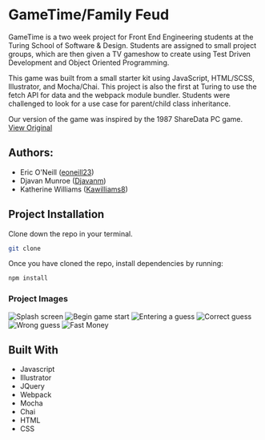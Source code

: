 # GameTime/Family Feud

GameTime is a two week project for Front End Engineering students at the Turing School of Software & Design. Students are assigned to small project groups, which are then given a TV gameshow to create using Test Driven Development and Object Oriented Programming.

This game was built from a small starter kit using JavaScript, HTML/SCSS, Illustrator, and Mocha/Chai. This project is also the first at Turing to use the fetch API for data and the webpack module bundler. Students were challenged to look for a use case for parent/child class inheritance. 

Our version of the game was inspired by the 1987 ShareData PC game. [View Original](https://www.youtube.com/watch?v=WfgCp0Rx2bQ)

## Authors:
* Eric O'Neill ([eoneill23](https://github.com/eoneill23))
* Djavan Munroe ([Djavanm](https://github.com/djavanm))
* Katherine Williams ([Kawilliams8](https://github.com/kawilliams8))

## Project Installation
Clone down the repo in your terminal.

```bash
git clone
```

Once you have cloned the repo, install dependencies by running:

```bash
npm install
```

### Project Images
![Splash screen](https://github.com/eoneill23/GameTime/blob/master/Splash.png)
![Begin game start](https://github.com/eoneill23/GameTime/blob/master/beforestartgame.png)
![Entering a guess](https://github.com/eoneill23/GameTime/blob/master/enterananswer.png)
![Correct guess](https://github.com/eoneill23/GameTime/blob/master/correctanswer.png)
![Wrong guess](https://github.com/eoneill23/GameTime/blob/master/wronganswer.png)
![Fast Money](https://github.com/eoneill23/GameTime/blob/master/fastroundinprogress.png)

## Built With
- Javascript
- Illustrator
- JQuery
- Webpack
- Mocha
- Chai
- HTML
- CSS

